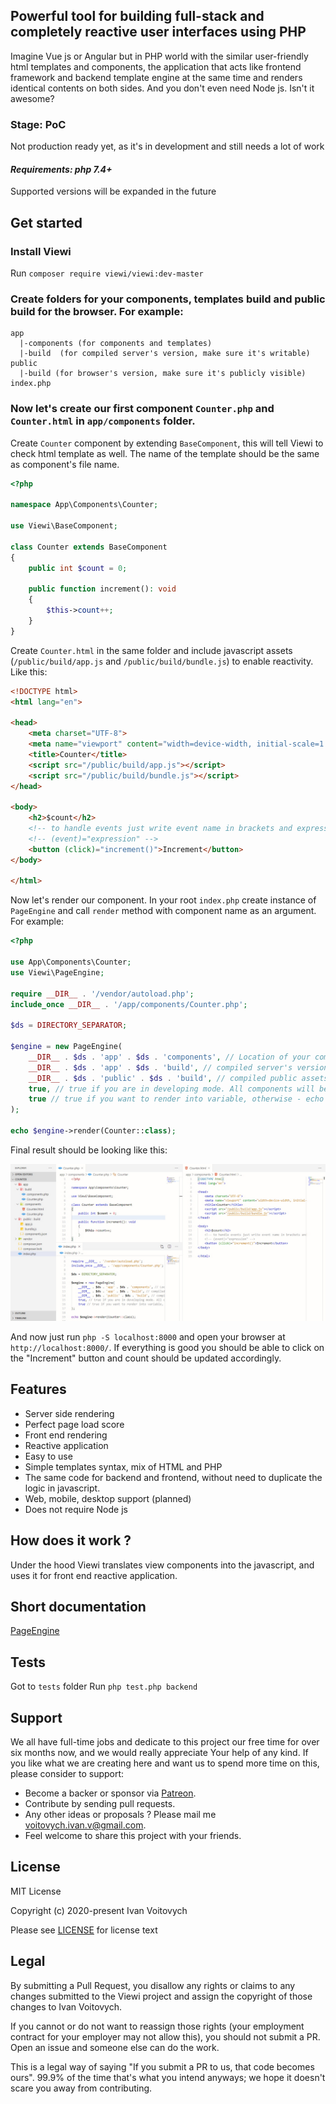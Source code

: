 ## Powerful tool for building full-stack and completely reactive user interfaces using PHP

Imagine Vue js or Angular but in PHP world with the similar user-friendly html templates and components, the application that acts like frontend framework and backend template engine at the same time and renders identical contents on both sides. And you don't even need Node js. Isn't it awesome?

### Stage: PoC

Not production ready yet, as it's in development and still needs a lot of work

#### *Requirements: php 7.4+*

Supported versions will be expanded  in the future

Get started
-----------

### Install Viewi

Run `composer require viewi/viewi:dev-master`

### Create folders for your components, templates build and public build for the browser. For example:

```
app
  |-components (for components and templates)
  |-build  (for compiled server's version, make sure it's writable)
public
  |-build (for browser's version, make sure it's publicly visible)
index.php
```

### Now let's create our first component `Counter.php` and `Counter.html` in `app/components` folder.

Create `Counter` component by extending `BaseComponent`, this will tell Viewi to check html template as well. The name of the template should be the same as component's file name.

```php
<?php

namespace App\Components\Counter;

use Viewi\BaseComponent;

class Counter extends BaseComponent
{
    public int $count = 0;

    public function increment(): void
    {
        $this->count++;
    }
}

```

Create `Counter.html` in the same folder and include javascript assets (`/public/build/app.js` and `/public/build/bundle.js`) to enable reactivity. Like this:

```html
<!DOCTYPE html>
<html lang="en">

<head>
    <meta charset="UTF-8">
    <meta name="viewport" content="width=device-width, initial-scale=1.0">
    <title>Counter</title>
    <script src="/public/build/app.js"></script>
    <script src="/public/build/bundle.js"></script>
</head>

<body>
    <h2>$count</h2>
    <!-- to handle events just write event name in brackets and expression to execute -->
    <!-- (event)="expression" -->
    <button (click)="increment()">Increment</button>
</body>

</html>
```

Now let's render our component. In your root `index.php` create instance of `PageEngine` and call `render` method with component name as an argument. For example:

```php
<?php

use App\Components\Counter;
use Viewi\PageEngine;

require __DIR__ . '/vendor/autoload.php';
include_once __DIR__ . '/app/components/Counter.php';

$ds = DIRECTORY_SEPARATOR;

$engine = new PageEngine(
    __DIR__ . $ds . 'app' . $ds . 'components', // Location of your components
    __DIR__ . $ds . 'app' . $ds . 'build', // compiled server's version
    __DIR__ . $ds . 'public' . $ds . 'build', // compiled public assets (javascripts, etc.)
    true, // true if you are in developing mode. All components will be compiled as soon as the request occures
    true // true if you want to render into variable, otherwise - echo output
);

echo $engine->render(Counter::class);

```

Final result should be looking like this:

![VScode](images/counter-dev.jpg)

And now just run `php -S localhost:8000` and open your browser at `http://localhost:8000/`. If everything is good you should be able to click on the "Increment" button and count should be updated accordingly.

Features
----------------
- Server side rendering
- Perfect page load score
- Front end rendering
- Reactive application
- Easy to use
- Simple templates syntax, mix of HTML and PHP
- The same code for backend and frontend, without need to duplicate the logic in javascript.
- Web, mobile, desktop support (planned)
- Does not require Node js

## How does it work ?

Under the hood Viewi translates view components into the javascript, and uses it for front end reactive application.

## Short documentation

[PageEngine](/doc/PageEngine.md)

## Tests

Got to `tests` folder
Run `php test.php backend`

Support
--------

We all have full-time jobs and dedicate to this project our free time for over six months now, and we would really appreciate Your help of any kind. If you like what we are creating here and want us to spend more time on this, please consider to support:

 - Become a backer or sponsor via [Patreon](https://www.patreon.com/ivanvoitovych).
 - Contribute by sending pull requests.
 - Any other ideas or proposals ? Please mail me voitovych.ivan.v@gmail.com.
 - Feel welcome to share this project with your friends.


License
--------

MIT License

Copyright (c) 2020-present Ivan Voitovych

Please see [LICENSE](/LICENSE) for license text


Legal
------

By submitting a Pull Request, you disallow any rights or claims to any changes submitted to the Viewi project and assign the copyright of those changes to Ivan Voitovych.

If you cannot or do not want to reassign those rights (your employment contract for your employer may not allow this), you should not submit a PR. Open an issue and someone else can do the work.

This is a legal way of saying "If you submit a PR to us, that code becomes ours". 99.9% of the time that's what you intend anyways; we hope it doesn't scare you away from contributing.
